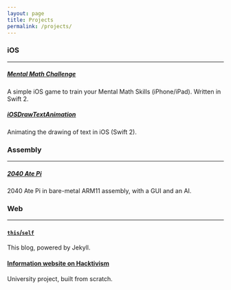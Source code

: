```yaml
---
layout: page
title: Projects
permalink: /projects/
---
```


### iOS
---------------------

##### [Mental Math Challenge](http://appstore.com/mentalmathchallenge)
A simple iOS game to train your Mental Math Skills (iPhone/iPad). Written in Swift 2.

##### [iOSDrawTextAnimation](https://github.com/franklinsch/iOSDrawTextAnimation)
Animating the drawing of text in iOS (Swift 2). 


### Assembly
---------------------

##### [2040 Ate Pi](http://2040atepi.github.io/2040AtePi/)
2040 Ate Pi in bare-metal ARM11 assembly, with a GUI and an AI.

### Web
---------------------
#### [`this`/`self`](https://github.com/franklinsch/franklinsch.github.io.git)
This blog, powered by Jekyll.

#### [Information website on Hacktivism](http://www.doc.ic.ac.uk/project/2014/163/g1416322/)
University project, built from scratch.
